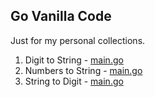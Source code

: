 ## Go Vanilla Code

Just for my personal collections.

1. Digit to String - [main.go](digit-to-str/main.go)
2. Numbers to String - [main.go](numbers-to-str/main.go)
3. String to Digit - [main.go](str-to-digit/main.go)